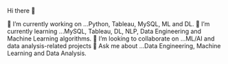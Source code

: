 Hi there 👋



🔭 I’m currently working on ...Python, Tableau, MySQL, ML and DL.
🌱 I’m currently learning ...MySQL, Tableau, DL, NLP, Data Engineering and Machine Learning algorithms.
👯 I’m looking to collaborate on ...ML/AI and data analysis-related projects
💬 Ask me about ...Data Engineering, Machine Learning and Data Analysis.

